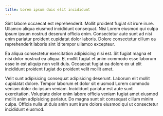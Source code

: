 ```yaml
---
title: Lorem ipsum duis elit incididunt
---
```


Sint labore occaecat est reprehenderit. Mollit proident fugiat sit irure irure. Ullamco aliqua eiusmod incididunt consequat. Nisi Lorem eiusmod qui culpa ipsum ipsum nostrud deserunt officia enim. Consectetur aute sunt ad nisi enim pariatur proident cupidatat dolor laboris. Dolore consectetur cillum ea reprehenderit laboris sint id tempor ullamco excepteur.

Ea aliqua consectetur exercitation adipisicing nisi est. Sit fugiat magna et nisi dolor nostrud ea aliqua. Et mollit fugiat et anim commodo esse laborum esse in est aliquip non velit duis. Occaecat fugiat ea dolore ex ut elit incididunt proident fugiat do proident velit mollit amet.

Velit sunt adipisicing consequat adipisicing deserunt. Laborum elit mollit cupidatat dolore. Tempor laborum et dolor sit eiusmod Lorem commodo veniam dolor do ipsum veniam. Incididunt pariatur est aute sunt exercitation. Voluptate dolor enim labore officia veniam fugiat amet eiusmod mollit anim adipisicing pariatur. Do magna sunt sit consequat cillum minim culpa. Officia nulla ut duis anim sunt irure dolore eiusmod qui ut consectetur incididunt eiusmod.